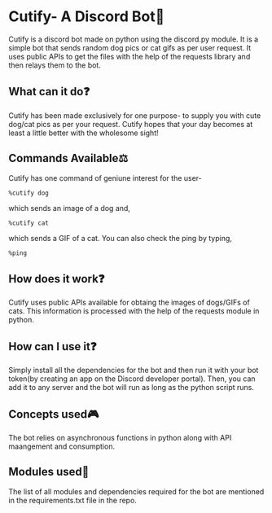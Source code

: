 # Cutify- A Discord Bot🐶
 Cutify is a discord bot made on python using the discord.py module. It is a simple bot that sends random dog pics or cat gifs as per user request. It uses public 
 APIs to get the files with the help of the requests library and then relays them to the bot.
 
## What can it do❓
 Cutify has been made exclusively for one purpose- to supply you with cute dog/cat pics as per your request. Cutify hopes that your day
 becomes at least a little better with the wholesome sight!

## Commands Available⚖
 Cutify has one command of geniune interest for the user-
 ```
 %cutify dog
 ```
 which sends an image of a dog and,
 ```
 %cutify cat
 ```
 which sends a GIF of a cat. You can also check the ping by typing,
 ```
 %ping
 ```
## How does it work❓
 Cutify uses public APIs available for obtaing the images of dogs/GIFs of cats. This information is processed with the help of the requests module
 in python. 
 
## How can I use it❓
 Simply install all the dependencies for the bot and then run it with your bot token(by creating an app on the Discord developer portal). Then, you
 can add it to any server and the bot will run as long as the python script runs.

## Concepts used🎮 
 The bot relies on asynchronous functions in python along with API maangement and consumption.

## Modules used🧩
 The list of all modules and dependencies required for the bot are mentioned in the requirements.txt file in the repo.
 
